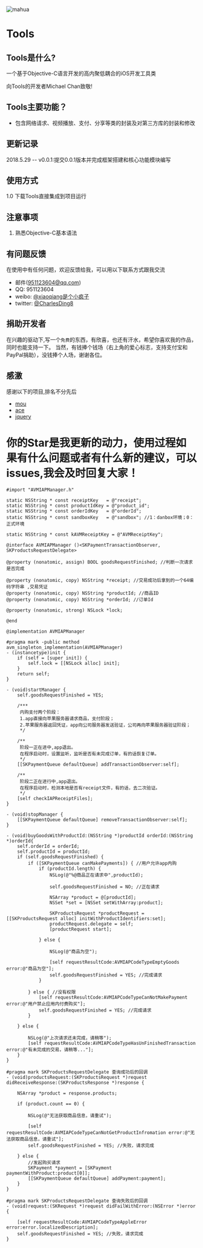 ![mahua](http://upload-images.jianshu.io/upload_images/259-0ad0d0bfc1c608b6.jpg?imageMogr2/auto-orient/strip%7CimageView2/2/w/1240)

# Tools

## Tools是什么?
一个基于Objective-C语言开发的高内聚低耦合的iOS开发工具类

向Tools的开发者Michael Chan致敬!

## Tools主要功能？

* 包含网络请求、视频播放、支付、分享等类的封装及对第三方库的封装和修改

## 更新记录
2018.5.29 -- v0.0.1:提交0.0.1版本并完成框架搭建和核心功能模块编写

## 使用方式
1.0 下载Tools直接集成到项目运行

## 注意事项
1. 熟悉Objective-C基本语法

## 有问题反馈
在使用中有任何问题，欢迎反馈给我，可以用以下联系方式跟我交流
* 邮件(951123604@qq.com)
* QQ: 951123604
* weibo: [@xiaoqiang是个小疯子](https://weibo.com/p/1005055732746027/home?from=page_100505&mod=TAB#place)
* twitter: [@CharlesDing8](https://twitter.com/CharlesDing8)

## 捐助开发者
在兴趣的驱动下,写一个`免费`的东西，有欣喜，也还有汗水，希望你喜欢我的作品，同时也能支持一下。
当然，有钱捧个钱场（右上角的爱心标志，支持支付宝和PayPal捐助），没钱捧个人场，谢谢各位。

## 感激
感谢以下的项目,排名不分先后

* [mou](http://mouapp.com/) 
* [ace](http://ace.ajax.org/)
* [jquery](http://jquery.com)

# 你的Star是我更新的动力，使用过程如果有什么问题或者有什么新的建议，可以issues,我会及时回复大家！

``` objc
#import "AVMIAPManager.h"

static NSString * const receiptKey   = @"receipt";
static NSString * const productIdKey = @"product_id";
static NSString * const orderIdKey   = @"orderId";
static NSString * const sandboxKey   = @"sandbox"; //1：danbox环境；0：正式环境

static NSString * const kAVMReceiptKey = @"AVMReceiptKey";

@interface AVMIAPManager ()<SKPaymentTransactionObserver, SKProductsRequestDelegate>

@property (nonatomic, assign) BOOL goodsRequestFinished; //判断一次请求是否完成

@property (nonatomic, copy) NSString *receipt; //交易成功后拿到的一个64编码字符串 ,交易凭证
@property (nonatomic, copy) NSString *productId; //商品ID
@property (nonatomic, copy) NSString *orderId; //订单Id

@property (nonatomic, strong) NSLock *lock;

@end

@implementation AVMIAPManager

#pragma mark -public method
avm_singleton_implementation(AVMIAPManager)
- (instancetype)init {
    if (self = [super init]) {
        self.lock = [[NSLock alloc] init];
    }
    return self;
}

- (void)startManager {
    self.goodsRequestFinished = YES;
    
    /***
     内购支付两个阶段：
     1.app直接向苹果服务器请求商品，支付阶段；
     2.苹果服务器返回凭证，app向公司服务器发送验证，公司再向苹果服务器验证阶段；
     */
    
    /**
     阶段一正在进中,app退出。
     在程序启动时，设置监听，监听是否有未完成订单，有的话恢复订单。
     */
    [[SKPaymentQueue defaultQueue] addTransactionObserver:self];
    
    /**
     阶段二正在进行中,app退出。
     在程序启动时，检测本地是否有receipt文件，有的话，去二次验证。
     */
    [self checkIAPReceiptFiles];
}

- (void)stopManager {
    [[SKPaymentQueue defaultQueue] removeTransactionObserver:self];
}

- (void)buyGoodsWithProductId:(NSString *)productId orderId:(NSString *)orderId{
    self.orderId = orderId;
    self.productId = productId;
    if (self.goodsRequestFinished) {
        if ([SKPaymentQueue canMakePayments]) { //用户允许app内购
            if (productId.length) {
                NSLog(@"%@商品正在请求中",productId);
                
                self.goodsRequestFinished = NO; //正在请求
                
                NSArray *product = @[productId];
                NSSet *set = [NSSet setWithArray:product];
                
                SKProductsRequest *productRequest = [[SKProductsRequest alloc] initWithProductIdentifiers:set];
                productRequest.delegate = self;
                [productRequest start];
                
            } else {
                
                NSLog(@"商品为空");
                
                [self requestResultCode:AVMIAPCodeTypeEmptyGoods error:@"商品为空"];
                self.goodsRequestFinished = YES; //完成请求
            }
            
        } else { //没有权限
            [self requestResultCode:AVMIAPCodeTypeCanNotMakePayment error:@"用户禁止应用内付费购买"];
            self.goodsRequestFinished = YES; //完成请求
        }
        
    } else {
        
        NSLog(@"上次请求还未完成，请稍等");
        [self requestResultCode:AVMIAPCodeTypeHasUnFinishedTransaction error:@"有未完成的交易，请稍等..."];
    }
}

#pragma mark SKProductsRequestDelegate 查询成功后的回调
- (void)productsRequest:(SKProductsRequest *)request didReceiveResponse:(SKProductsResponse *)response {
    
    NSArray *product = response.products;
    
    if (product.count == 0) {
        
        NSLog(@"无法获取商品信息，请重试");
        
        [self requestResultCode:AVMIAPCodeTypeCanNotGetProductInfromation error:@"无法获取商品信息，请重试"];
        self.goodsRequestFinished = YES; //失败，请求完成
        
    } else {
        //发起购买请求
        SKPayment *payment = [SKPayment paymentWithProduct:product[0]];
        [[SKPaymentQueue defaultQueue] addPayment:payment];
    }
}

#pragma mark SKProductsRequestDelegate 查询失败后的回调
- (void)request:(SKRequest *)request didFailWithError:(NSError *)error {
    
    [self requestResultCode:AVMIAPCodeTypeAppleError error:error.localizedDescription];
    self.goodsRequestFinished = YES; //失败，请求完成
}

```

